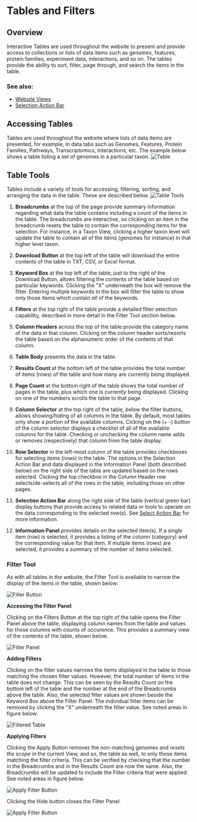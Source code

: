 # Tables and Filters

## Overview
Interactive Tables are used throughout the website to present and provide access to collections or lists of data items such as genomes, features, protein families, experiment data, interactions, and so on. The tables provide the ability to sort, filter, page through, and search the items in the table.

### See also:
  * [Website Views](./website_views.html)
  * [Selection Action Bar](./action_bar.html)

## Accessing Tables
Tables are used throughout the website where lists of data items are presented, for example, in data tabs such as Genomes, Features, Protein Families, Pathways, Transcriptomics, Interactions, etc. The example below shows a table listing a set of genomes in a particular taxon.
![Table](./images/patric_table.png) 

## Table Tools
Tables include a variety of tools for accessing, filtering, sorting, and arranging the data in the table.  These are described below.
![Table Tools](./images/patric_table_tools.png) 

1. **Breadcrumbs** at the top of the page provide summary information regarding what data the table contains including a count of the items in the table.  The breadcrumbs are interactive, so clicking on an item in the breadcrumb resets the table to contain the corresponding items for the selection. For instance, in a Taxon View, clicking a higher taxon level will update the table to contain all of the items (genomes for instance) in that higher level taxon.

2. **Download Button** at the top left of the table will download the entire contents of the table in TXT, CSV, or Excel format.

3. **Keyword Box** at the top left of the table, just to the right of the Download Button, allows filtering the contents of the table based on particular keywords. Clicking the "X" underneath the box will remove the filter.  Entering multiple keywords in the box will filter the table to show only those items which contain *all* of the keywords.

4. **Filters** at the top right of the table provide a detailed filter selection capability, described in more detail in the Filter Tool section below.

5. **Column Headers** across the top of the table provide the category name of the data in that column. Clicking on the column header sorts/resorts the table based on the alphanumeric order of the contents of that column.

6. **Table Body** presents the data in the table.

7. **Results Count** at the bottom left of the table provides the total number of items (rows) of the table and how many are currently being displayed.

8. **Page Count** at the bottom right of the table shows the total number of pages in the table, plus which one is currently being displayed.  Clicking on one of the numbers scrolls the table to that page.

9. **Column Selector** at the top right of the table, below the filter buttons, allows showing/hiding of all columns in the table.  By default, most tables only show a portion of the available columns. Cicking on the (+ -) button of the column selector displays a checklist of all of the available columns for the table.  Checking or unchecking the column name adds or removes (respectively) that column from the table display.

10. **Row Selector** in the left-most column of the table provides checkboxes for selecting items (rows) in the table. The options in the Selection Action Bar and data displayed in the Information Panel (both described below) on the right side of the table are updated based on the rows selected. Clicking the top checkbox in the Column Header row selects/de-selects all of the rows in the table, including those on other pages.

11. **Selection Action Bar** along the right side of the table (vertical green bar) display buttons that provide access to related data or tools to operate on the data corresponding to the selected row(s). See [Select Action Bar](./action_bar.html) for more information.

12. **Information Panel** provides details on the selected item(s).  If a single item (row) is selected, it provides a listing of the column (category) and the corresponding value for that item.  If mutiple items (rows) are selected, it provides a summary of the number of items selected.

### Filter Tool
As with all tables in the website, the Filter Tool is available to narrow the display of the items in the table, shown below:
  
![Filter Button](./images/filter_button.png)

**Accessing the Filter Panel**

Clicking on the Filters Button at the top right of the table opens the Filter Panel above the table, displaying column names from the table and values for those columns with counts of occurence. This provides a summary view of the contents of the table, shown below.  

![Filter Panel](./images/filter_panel.png)

**Adding Filters**

Clicking on the filter values narrows the items *displayed* in the table to those matching the chosen filter values. However, the total number of items in the table does not change.  This can be seen by the Results Count on the bottom left of the table and the number at the end of the Breadcrumbs above the table.  Also, the selected filter values are shown beside the Keyword Box above the Filter Panel. The individual filter items can be removed by clicking the "X" underneath the filter value. See noted areas in figure below. 

![Filtered Table](./images/filtered_table.png)

**Applying Filters**

Clicking the Apply Button removes the non-matching genomes and *resets the scope* in the current View, and so, the table as well, to only those items matching the filter criteria. This can be verified by checking that the number in the Breadcrumbs and in the Results Count are now the same. Also, the Breadcrumbs will be updated to include the Filter criteria that were applied. See noted areas in figure below.

![Apply Filter Button](./images/apply_filter.png)

Clicking the Hide button closes the Filter Panel.   

![Apply Filter Button](./images/hide_filter_button.png)

